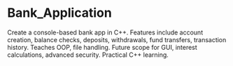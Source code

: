 # Bank_Application
Create a console-based bank app in C++. Features include account creation, balance checks, deposits, withdrawals, fund transfers, transaction history. Teaches OOP, file handling. Future scope for GUI, interest calculations, advanced security. Practical C++ learning.
